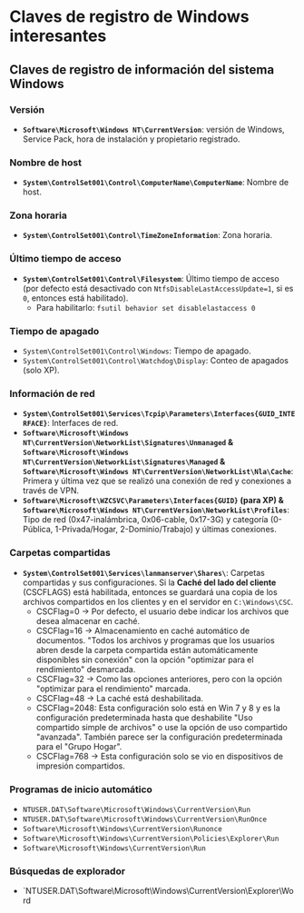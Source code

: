 # Claves de registro de Windows interesantes

## Claves de registro de información del sistema Windows

### Versión

* **`Software\Microsoft\Windows NT\CurrentVersion`**: versión de Windows, Service Pack, hora de instalación y propietario registrado.

### Nombre de host

* **`System\ControlSet001\Control\ComputerName\ComputerName`**: Nombre de host.

### Zona horaria

* **`System\ControlSet001\Control\TimeZoneInformation`**: Zona horaria.

### Último tiempo de acceso

* **`System\ControlSet001\Control\Filesystem`**: Último tiempo de acceso (por defecto está desactivado con `NtfsDisableLastAccessUpdate=1`, si es `0`, entonces está habilitado).
  * Para habilitarlo: `fsutil behavior set disablelastaccess 0`

### Tiempo de apagado

* `System\ControlSet001\Control\Windows`: Tiempo de apagado.
* `System\ControlSet001\Control\Watchdog\Display`: Conteo de apagados (solo XP).

### Información de red

* **`System\ControlSet001\Services\Tcpip\Parameters\Interfaces{GUID_INTERFACE}`**: Interfaces de red.
* **`Software\Microsoft\Windows NT\CurrentVersion\NetworkList\Signatures\Unmanaged` & `Software\Microsoft\Windows NT\CurrentVersion\NetworkList\Signatures\Managed` & `Software\Microsoft\Windows NT\CurrentVersion\NetworkList\Nla\Cache`**: Primera y última vez que se realizó una conexión de red y conexiones a través de VPN.
* **`Software\Microsoft\WZCSVC\Parameters\Interfaces{GUID}` (para XP) & `Software\Microsoft\Windows NT\CurrentVersion\NetworkList\Profiles`**: Tipo de red (0x47-inalámbrica, 0x06-cable, 0x17-3G) y categoría (0-Pública, 1-Privada/Hogar, 2-Dominio/Trabajo) y últimas conexiones.

### Carpetas compartidas

* **`System\ControlSet001\Services\lanmanserver\Shares\`**: Carpetas compartidas y sus configuraciones. Si la **Caché del lado del cliente** (CSCFLAGS) está habilitada, entonces se guardará una copia de los archivos compartidos en los clientes y en el servidor en `C:\Windows\CSC`.
  * CSCFlag=0 -> Por defecto, el usuario debe indicar los archivos que desea almacenar en caché.
  * CSCFlag=16 -> Almacenamiento en caché automático de documentos. "Todos los archivos y programas que los usuarios abren desde la carpeta compartida están automáticamente disponibles sin conexión" con la opción "optimizar para el rendimiento" desmarcada.
  * CSCFlag=32 -> Como las opciones anteriores, pero con la opción "optimizar para el rendimiento" marcada.
  * CSCFlag=48 -> La caché está deshabilitada.
  * CSCFlag=2048: Esta configuración solo está en Win 7 y 8 y es la configuración predeterminada hasta que deshabilite "Uso compartido simple de archivos" o use la opción de uso compartido "avanzada". También parece ser la configuración predeterminada para el "Grupo Hogar".
  * CSCFlag=768 -> Esta configuración solo se vio en dispositivos de impresión compartidos.

### Programas de inicio automático

* `NTUSER.DAT\Software\Microsoft\Windows\CurrentVersion\Run`
* `NTUSER.DAT\Software\Microsoft\Windows\CurrentVersion\RunOnce`
* `Software\Microsoft\Windows\CurrentVersion\Runonce`
* `Software\Microsoft\Windows\CurrentVersion\Policies\Explorer\Run`
* `Software\Microsoft\Windows\CurrentVersion\Run`

### Búsquedas de explorador

* `NTUSER.DAT\Software\Microsoft\Windows\CurrentVersion\Explorer\Word
